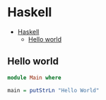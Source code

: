 # Haskell

<!--ts-->
* [Haskell](hasekll.md#haskell)
   * [Hello world](hasekll.md#hello-world)

<!-- Added by: runner, at: Fri Jul 16 11:54:10 UTC 2021 -->

<!--te-->

## Hello world
```haskell
module Main where

main = putStrLn "Hello World"
```
